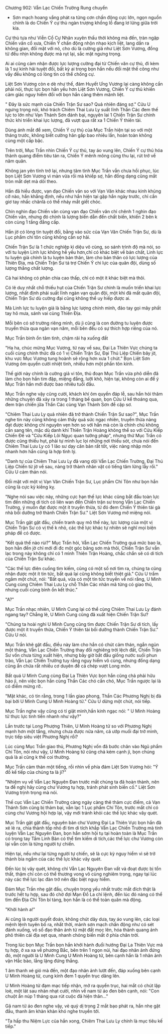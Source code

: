 




Chương 902: Vẫn Lạc Chiến Trường Rung chuyển


- Sơn mạch hoang vắng phát ra từng cơn chấn động cực lớn, ngọn nguồn chính là do Chiến Ý cự thủ ngàn trượng khổng lồ đang lơ lửng giữa trời kia.

Cự thủ tựa như Viễn Cổ Cự Nhân xuyên thấu thời không mà đến, tràn ngập Chiến văn cổ xưa, Chiến Ý chấn động nhộn nhạo kịch liệt, lang dần ra không gian, đối mặt với nó, cho dù là cường giả như Liệt Sơn Vương, đồng tử đều nhịn không được mà rụt lại, sắc mặt ngưng trọng.

Ai ai cũng cảm nhận được lực lượng cường đại từ Chiến văn cự thủ, đi kèm là 1 sự kinh hãi tuyệt đối, bất kỳ ai trong bọn hắn nếu đối mặt thế công như vầy đều không có lòng tin có thể chống cự.

Liệt Sơn Vương còn e dè như thế, đám Huyết Ưng Vương lại càng không cần phải nói, thực lực bọn hắn yếu hơn Liệt Sơn Vương, Chiến Ý cự thủ khiến cảm giác nguy hiểm đối với bọn hắn càng thêm mãnh liệt.

" Đây là sức mạnh của Chiến Trận Sư sao? Quả nhiên đáng sợ." Cửu U ngưng trọng nói, khó trách Chiêm Thai Lưu Ly suất lĩnh Thần Các đem thế lực to lớn như Vạn Thánh Sơn đánh bại, nguyên lai 1 Chiến Trận Sư chính thức khi triển khai lực lượng, đã vượt qua rất xa 1 Chiến Ý thiên tài.

Dùng ánh mắt để xem, Chiến Ý cự thủ của Mục Trần hiện tại so với một tháng trước, không biết cường hãn gấp bao nhiêu lần, hoàn toàn không cùng một cấp bậc.

Trên trời, Mục Trần nhìn Chiến Ý cự thủ, tay áo vung lên, Chiến Ý cự thủ hóa thành quang điểm tiêu tán ra, Chiến Ý mênh mông cũng thu lại, rút trở về năm quân.

Không jan yên tĩnh trở lại, nhưng tâm tình Mục Trần vẫn chưa hồi phục, lúc bọn Liệt Sơn Vương vì màn vừa rồi mà khiếp sợ, hắn đồng dạng cũng mắt tròn mắt dẹt mà dõi theo.

Hắn đã hiểu được, vạn đạo Chiến văn so với Vạn Văn khác nhau kinh khủng cỡ nào, hắn khẳng định, nếu như hắn hiện tại gặp hắn ngày trước, chỉ cần giơ tay nhấc chânlà có thể nháy mắt giết chóc.

Chín nghìn đạo Chiến văn cùng vạn đạo Chiến văn chỉ chênh 1 nghìn đạo Chiến văn, nhưng đó chính là lượng biến dẫn đến chất biến, khiến 2 bên k còn cùng 1 tầng đẳng cấp.

Hắn jờ có lòng tin tuyệt đối, bằng vào sức của Vạn Văn Chiến Trận Sư, dù là Lục phẩm chí tôn cũng không cần sợ hãi.

Chiến Trận Sư là 1 chức nghiệp kì diệu vô cùng, so sánh trình độ mà nói, so với tu luyện Linh lực không hề yếu hơn,chỉ có khác biệt về bản chất, Linh lực tu luyện giả chính là tu luyện bản thân, làm cho bản thân có lực lượng của Thiên Địa, mà Chiến Trận Sư tá trợ Chiến Ý chi lực của quân đội, dùng số lượng thắng chất lượng.

Cả hai không có phân chia cao thấp, chỉ có một ít khác biệt mà thôi.

Có lẽ duy nhất chỗ thiếu hụt của Chiến Trận Sư chính là muốn triển khai lực lượng, nhất định phải suất lĩnh ngàn vạn quân đội, một khi đã mất quân đội, Chiến Trận Sư dù cường đại cũng không thể uy hiếp được ai.

Mà Linh lực tu luyện giả là bằng lực lượng chính mình, đảo tay gọi mây phất tay hô mưa, sánh vai cùng Thiên Địa.

Mỗi bên có sở trường riêng mình, dù jì cũng là con đường tu luyện được truyền thừa qua ngàn vạn năm, mỗi bên đều có sự thích hợp riêng của nó.

Mục Trần bình ổn tâm tình, chậm rãi hạ xuống đất

"Ha ha, chúc mừng Mục Vương, từ nay về sau, Đại La Thiên Vực chúng ta cuối cùng chính thức đã có 1 vị Chiến Trận Sư, Đại Thú Liệp Chiến bây jờ, khu vực Mục Vương tung hoành sẽ rộng hơn xưa 1 chút." Bọn Liệt Sơn Vương ôm quyền cười nhiệt tình, nhiều hơn một phần tôn kính.

Thế giới này chính là cường giả vi tôn, thủ đoạn Mục Trần vừa phô diễn đã làm cho bọn hắn tim đập, miệng đắng, lưỡi khô, hiện tại, không còn ai để ý Mục Trần hắn mới được bao nhiêu tuổi đầu.

Mục Trần nghe vậy cũng cười, khách khí ôm quyền đáp lễ, sau hắn hỏi thăm những chuyện đã xảy ra trong 1 tháng bế quan, bọn Cửu U kể thoáng qua, đem trận chiến jữa Thần Các cùng Vạn Thánh Sơn đề cập sơ.

"Chiêm Thai Lưu Ly quả nhiên đã trở thành Chiến Trận Sư sao?", Mục Trần nghe tin này cũng không cảm thấy quá sức ngạc nhiên, truyền thừa nàng đạt được không chỉ nguyên vẹn hơn so với hắn mà còn là chính chủ không cần sang tên, mặc dù danh khí Thiên Trận Hoàng không thể so với Cửu Kiếp Chiến Đế và "Cửu Kiếp Lôi Ngục quan tưởng pháp", nhưng thứ Mục Trần có được cũng thiếu hụt, phải tự mình lục lọi những nơi thiếu sót, chưa nói đến Chiêm Thai Lưu Ly có 1 lão sư dạy căn bản rất tốt, việc nàng nhập môn nhanh hơn hắn cũng là hợp tình lý.

"Danh tự của Chiêm Thai Lưu Ly đã vang dội Vẫn Lạc Chiến Trường, Đại Thú Liệp Chiến từ jờ về sau, nàng trở thành nhân vật có tiếng tăm lừng lẫy rồi." Cửu U cảm thán nói.

Đối mặt với một vị Vạn Văn Chiến Trận Sư, Lục phẩm Chí Tôn như bọn hắn cũng là cực kỳ kiêng kỵ.

"Nghe nói sau việc này, những cực hạn thế lực khác cũng bắt đầu toàn lực tìm đến những di tích có liên wan đến Chiến trận sư trong Vẫn Lạc Chiến Trường, ý muốn đạt được một ít truyền thừa, từ đó đem Chiến Ý thiên tài gà nhà bồi dưỡng trở thành Chiến Trận Sư." Liệt Sơn Vương mở miệng nói.

Mục Trần gật gật đầu, chiến tranh quy mô thế này, lực lượng của một vị Chiến Trận Sư có vị thế k nhỏ, các thế lực khác tự nhiên sẽ nghĩ mọi biện pháp để có được.

"Kết quả thế nào rùi?" Mục Trần hỏi, Vẫn Lạc Chiến Trường quá mức bao la, bọn hắn đến jờ chỉ mới đi đc một góc băng sơn mà thôi, Chiến Trận Sư vẫn lạc trong này không chỉ có 1 mình Thiên Trận Hoàng, chắc chắn sẽ có di tích của Chiến Trận Sư khác.

"Các thế lực điên cuồng tìm kiếm, cũng có một số nơi tìm ra, chúng ta cũng nhận được một ít tin tức, bất quá lại cũng không biết thiệt giả." Cửu U trầm ngâm một chút, nói: "Bất quá, vừa có một tin tức truyền về nói rằng, U Minh Cung cùng Chiêm Thai Lưu Ly chỗ Thần Các nhân mã từng có giao thủ, nhưng cuối cùng bình ổn kết thúc."

"A?"

Mục Trần nhạc nhiên, U Minh Cung lại có thể cùng Chiêm Thai Lưu Ly đánh ngang tay? Chẳng lẽ, U Minh Cung cũng đã xuất hiện Chiến Trận Sư?

"Chúng ta hoài nghi U Minh Cung cũng tìm được Chiến Trận Sư di tích, lấy được một ít truyền thừa, Chiến Ý thiên tài bồi dưỡng thành Chiến Trận Sư." Cửu U nói.

Mục Trần khẽ gật đầu, điều này làm cho hắn có chút cảm thán, ngắn ngủn một tháng, Vẫn Lạc Chiến Trường thay đổi nghiêng trời lệch đất, Chiến Trận Sư vốn chưa từng xuất hiện, nhưng bây giờ bắt đầu giống nước suối phun trào, Vẫn Lạc Chiến Trường tuy rằng nguy hiểm vô cùng, nhưng đồng dạng cũng ẩn chứa rất nhiều cơ duyên để cá chép vượt Long môn.

Bất quá U Minh Cung cùng Đại La Thiên Vực bọn hắn cũng chả phải hữu hảo jì, nên việc bọn hắn cùng Thần Các chó cắn chó, Mục Trần ngược lại là có điểm mừng rỡ..

"Mặt khác, có tin rằng, trong 1 lần giao phong, Thần Các Phương Nghị bị đả bại bởi U Minh Cung U Minh Hoàng tử." Cửu U dừng một chút, nói tiếp.

Mục Trần nghe vậy cũng có tí giật mình,hắn kinh ngạc nói: " U Minh Hoàng tử thực lực tinh tiến nhanh như vậy?"

Lần trước tại Long Phượng Thiên, U Minh Hoàng tử so với Phương Nghị mạnh hơn một tầng, nhưng chưa được nửa năm, cá ướp muối đại trở mình, trực tiếp siêu việt Phương Nghị rồi?

Lúc cùng Mục Trần giao thủ, Phương Nghị vốn đã bước chân vào Ngũ phẩm Chí Tôn, nói như vậy, U Minh Hoàng tử cũng chả kém cạnh jì, bọn chúng quả là ai cũng k thể coi thường.

Mục Trần cảm thán một tiếng, rồi nhìn về phía đám Liệt Sơn Vương hỏi: "Ý đồ kế tiếp của chúng ta là jì?"

"Nhiệm vụ về Vẫn Lạc Nguyên Đan trước mắt chúng ta đã hoàn thành, nên ta đề nghị hãy cùng chư Vương tụ hợp, tránh phát sinh biến cố." Liệt Sơn Vương trịnh trọng mà nói.

Thế cục Vẫn Lạc Chiến Trường càng ngày càng thê thảm cực điểm, cả Vạn Thánh Sơn cũng bị thảm bại, vẫn lạc 1 Lục phẩm Chí Tôn, trước mắt chỉ có cùng chư Vương hội hợp lại, vậy mới tránh khỏi các thế lực khác vây quét.

Mục Trần gật gật đầu, nguyên bản chư Vương Đại La Thiên Vực bọn hắn đã xé lẻ ra, chia thành tốp nhỏ đi tìm di tích khắp Vẫn Lạc Chiến Trường mà tinh luyện Vẫn Lạc Nguyên Đan, bọn hắn sớm hội tụ tại hoàn toàn là Mục Trần có trong tay Tầm Linh Bàn có thể tìm kiếm di tích,các thế lực chư Vương còn lại vẫn còn là từng người tự chiến.

Hiện tại, nếu như lại từng người tự chiến, sẽ là cực kỳ nguy hiểm vì sẽ trở thành bia ngắm của các thế lực khác vây quét.

Đến lúc bị vây quét, không chỉ Vẫn Lạc Nguyên Đan vất vả đoạt được bị tổn thất, thậm chí còn có thể thương vong vô cùng nghiêm trọng, ngay tại lúc này các thế lực lạc đàn trở nên đặc biệt nguy hiểm.

Đám Mục Trần nhẹ gật đầu, chuyện trọng yếu nhất trước mắt đích thật là trước hết tụ hợp, sau đó chờ đợi Mạn Đồ La chỉ lệnh, đến lúc đó nàng có thể tìm đến Địa Chí Tôn bí tàng, bọn hắn là có thể toàn quân mà động.

"Khởi hành a!"

Ai cũng là người quyết đoán, không chút dây dưa, tay áo vung lên, các loại mệnh lệnh tuyên bố ra, nhất thời, mảnh sơn mạch chấn động như có sét đánh xuống, vô số đạo thân ảnh từ mặt đất mọc lên, hóa thành quang ảnh phô thiên cái địa xẹt qua, nhanh chóng biến mất ở phía chân trời.

Trong lúc bọn Mục Trần bọn hắn khởi hành đuổi hướng Đại La Thiên Vực mà tụ hợp, ở xa xa về phương Bắc, bên trên 1 ngọn núi, hai đạo nhân ảnh đứng đó, một người là U Minh Cung U Minh Hoàng tử, bên cạnh hắn là 1 nhân ảnh vận Hắc bào, lẳng lặng đứng thẳng.

1 âm thanh xé gió mà đến, một đạo nhân ảnh lướt đến, đáp xuống bên cạnh U Minh Hoàng tử, cung kính đem 1 quyển trục dâng lên.

U Minh Hoàng tử đạm mạc tiếp nhận, mở ra quyển trục, hai mắt có chút lập loè, một lát sau nhàn nhạt cười, nhìn về nam tử áo đen bên cạnh, nói: "Con chuột ẩn núp 1 tháng qua rút cuộc đã hiện thân..."

Gã nam tử áo đen nghe vậy, vẻ quỷ dị trong 2 mắt bạo phát ra, hắn nhẹ gật đầu, thanh âm khàn khàn khó nghe truyền tới.

"Ta hấp thu Niệm Lực của hắn xong, Chiêm Thai Lưu Ly chính là mục tiêu kế tiếp."




